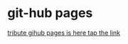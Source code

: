 # git-hub pages
[tribute gihub pages is here tap the link](https://mohamed-dreamer.github.io/Tribute-freecamp-code/)
